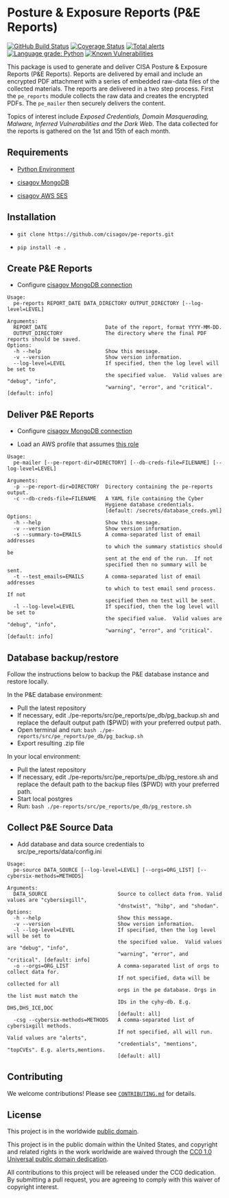 # Posture & Exposure Reports (P&E Reports) #

[![GitHub Build Status](https://github.com/cisagov/pe-reports/workflows/build/badge.svg)](https://github.com/cisagov/pe-reports/actions)
[![Coverage Status](https://coveralls.io/repos/github/cisagov/pe-reports/badge.svg?branch=develop)](https://coveralls.io/github/cisagov/pe-reports?branch=develop)
[![Total alerts](https://img.shields.io/lgtm/alerts/g/cisagov/pe-reports.svg?logo=lgtm&logoWidth=18)](https://lgtm.com/projects/g/cisagov/pe-reports/alerts/)
[![Language grade: Python](https://img.shields.io/lgtm/grade/python/g/cisagov/pe-reports.svg?logo=lgtm&logoWidth=18)](https://lgtm.com/projects/g/cisagov/pe-reports/context:python)
[![Known Vulnerabilities](https://snyk.io/test/github/cisagov/pe-reports/develop/badge.svg)](https://snyk.io/test/github/cisagov/pe-reports)

This package is used to generate and deliver CISA Posture & Exposure Reports
(P&E Reports). Reports are delivered by email and include an encrypted PDF
attachment with a series of embedded raw-data files of the collected materials.
The reports are delivered in a two step process. First the `pe_reports` module
collects the raw data and creates the encrypted PDFs. The `pe_mailer` then
securely delivers the content.

Topics of interest include *Exposed Credentials, Domain Masquerading, Malware,
Inferred Vulnerabilities and the Dark Web*. The data collected for the reports
is gathered on the 1st and 15th of each month.

## Requirements ##

- [Python Environment](CONTRIBUTING.md#creating-the-python-virtual-environment)

- [cisagov MongoDB](https://github.com/cisagov/mongo-db-from-config)

- [cisagov AWS SES](https://github.com/cisagov/cool-dns-cyber.dhs.gov)

## Installation ##

- `git clone https://github.com/cisagov/pe-reports.git`

- `pip install -e .`

## Create P&E Reports ##

- Configure [cisagov MongoDB connection](https://github.com/cisagov/mongo-db-from-config)

```console
Usage:
  pe-reports REPORT_DATE DATA_DIRECTORY OUTPUT_DIRECTORY [--log-level=LEVEL]

Arguments:
  REPORT_DATE                   Date of the report, format YYYY-MM-DD.
  OUTPUT_DIRECTORY              The directory where the final PDF reports should be saved.
Options:
  -h --help                     Show this message.
  -v --version                  Show version information.
  --log-level=LEVEL             If specified, then the log level will be set to
                                the specified value.  Valid values are "debug", "info",
                                "warning", "error", and "critical". [default: info]
```

## Deliver P&E Reports ##

- Configure [cisagov MongoDB connection](https://github.com/cisagov/mongo-db-from-config)

- Load an AWS profile that assumes [this role](https://github.com/cisagov/cool-dns-cyber.dhs.gov/blob/develop/sessendemail_rolerole.tf#L33-L39)

```console
Usage:
  pe-mailer [--pe-report-dir=DIRECTORY] [--db-creds-file=FILENAME] [--log-level=LEVEL]

Arguments:
  -p --pe-report-dir=DIRECTORY  Directory containing the pe-reports output.
  -c --db-creds-file=FILENAME   A YAML file containing the Cyber
                                Hygiene database credentials.
                                [default: /secrets/database_creds.yml]
Options:
  -h --help                     Show this message.
  -v --version                  Show version information.
  -s --summary-to=EMAILS        A comma-separated list of email addresses
                                to which the summary statistics should be
                                sent at the end of the run.  If not
                                specified then no summary will be sent.
  -t --test_emails=EMAILS       A comma-separated list of email addresses
                                to which to test email send process. If not
                                specified then no test will be sent.
  -l --log-level=LEVEL          If specified, then the log level will be set to
                                the specified value.  Valid values are "debug", "info",
                                "warning", "error", and "critical". [default: info]
```

## Database backup/restore ##

Follow the instructions below to backup the P&E database instance and restore locally.

In the P&E database environment:

- Pull the latest repository
- If necessary, edit ./pe-reports/src/pe_reports/pe_db/pg_backup.sh and replace the
default output path ($PWD) with your preferred output path.
- Open terminal and run:
`bash ./pe-reports/src/pe_reports/pe_db/pg_backup.sh`
- Export resulting .zip file

In your local environment:

- Pull the latest repository
- If necessary, edit ./pe-reports/src/pe_reports/pe_db/pg_restore.sh and replace
the default path to the backup files ($PWD) with your preferred path.
- Start local postgres
- Run:
`bash ./pe-reports/src/pe_reports/pe_db/pg_restore.sh`

## Collect P&E Source Data ##

- Add database and data source credentials to src/pe_reports/data/config.ini

```console
Usage:
  pe-source DATA_SOURCE [--log-level=LEVEL] [--orgs=ORG_LIST] [--cybersix-methods=METHODS]

Arguments:
  DATA_SOURCE                       Source to collect data from. Valid values are "cybersixgill",
                                    "dnstwist", "hibp", and "shodan".
Options:
  -h --help                         Show this message.
  -v --version                      Show version information.
  -l --log-level=LEVEL              If specified, then the log level will be set to
                                    the specified value.  Valid values are "debug", "info",
                                    "warning", "error", and "critical". [default: info]
  -o --orgs=ORG_LIST                A comma-separated list of orgs to collect data for.
                                    If not specified, data will be collected for all
                                    orgs in the pe database. Orgs in the list must match the
                                    IDs in the cyhy-db. E.g. DHS,DHS_ICE,DOC
                                    [default: all]
  -csg --cybersix-methods=METHODS   A comma-separated list of cybersixgill methods.
                                    If not specified, all will run. Valid values are "alerts",
                                    "credentials", "mentions", "topCVEs". E.g. alerts,mentions.
                                    [default: all]
```

## Contributing ##

We welcome contributions!  Please see [`CONTRIBUTING.md`](CONTRIBUTING.md) for details.

## License ##

This project is in the worldwide [public domain](LICENSE).

This project is in the public domain within the United States, and copyright
and related rights in the work worldwide are waived through the
[CC0 1.0 Universal public domain dedication](https://creativecommons.org/publicdomain/zero/1.0/).

All contributions to this project will be released under the CC0 dedication.
By submitting a pull request, you are agreeing to comply with this waiver
of copyright interest.
